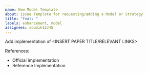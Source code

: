 ```yaml
---
name: New Model Template
about: Issue Template for requesting/adding a Model or Strategy
title: "feat: "
labels: enhancement, model
assignees: soumik12345
---
```


Add implementation of <INSERT PAPER TITLE/RELEVANT LINKS>

References:

- Official Implementation 
- Reference Implementation
